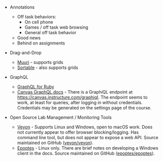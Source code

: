 * Annotations
  - Off task behaviors:
    - On cell phone
    - Games / off task web browsing
    - General off task behavior
  - Good news
  - Behind on assignments
* Drag-and-Drop
  - [Muuri](https://haltu.github.io/muuri) - supports grids
  - [Sortable](https://sortablejs.github.io/Sortable) - also supports grids

* GraphQL
  - [GraphQL for Ruby](https://graphql-ruby.org)
  - [Canvas GraphQL docs](https://canvas.instructure.com/doc/api/file.graphql.html) - There is a Graph*i*QL endpoint at https://canvas.instructure.com/graphiql. The endpoint seems to work, at least for queries, after logging in without credentials. Credentials may be generated on the settings page of the course.

* Open Source Lab Management / Monitoring Tools
  - [Veyon](https://veyon.io) - Supports Linux and Windows, open to macOS work. Does not currently appear to offer browser blocking/logging. Has command line tool, but does not appear to expose a web API. Source maintained on GitHub ([veyon/veyon](https://github.com/veyon/veyon)).
  - [Epoptes](https://epoptes.org) - Linux only. There are brief notes on developing a Windows client in the docs. Source maintained on GitHub ([epoptes/epoptes](https://github.com/epoptes/epoptes)).
